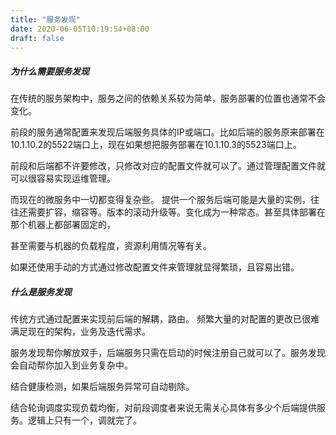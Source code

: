 ```yaml
---
title: "服务发现"
date: 2020-06-05T10:19:54+08:00
draft: false
---
```


##### 为什么需要服务发现

在传统的服务架构中，服务之间的依赖关系较为简单，服务部署的位置也通常不会变化。

前段的服务通常配置来发现后端服务具体的IP或端口。比如后端的服务原来部署在10.1.10.2的5522端口上，现在如果想把服务部署在10.1.10.3的5523端口上。

前段和后端都不许要修改，只修改对应的配置文件就可以了。通过管理配置文件就可以很容易实现运维管理。

而现在的微服务中一切都变得复杂些。 提供一个服务后端可能是大量的实例，往往还需要扩容，缩容等。版本的滚动升级等。变化成为一种常态。甚至具体部署在那个机器上都部署固定的，

甚至需要与机器的负载程度，资源利用情况等有关。

如果还使用手动的方式通过修改配置文件来管理就显得繁琐，且容易出错。

##### 什么是服务发现

传统方式通过配置来实现前后端的解耦，路由。 频繁大量的对配置的更改已很难满足现在的架构，业务及迭代需求。

服务发现帮你解放双手，后端服务只需在启动的时候注册自己就可以了。服务发现会自动帮你加入到业务复杂中。

结合健康检测，如果后端服务异常可自动剔除。

结合轮询调度实现负载均衡，对前段调度者来说无需关心具体有多少个后端提供服务。逻辑上只有一个，调就完了。
